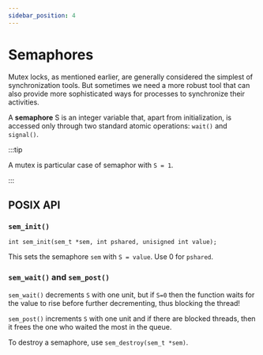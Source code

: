 ```yaml
---
sidebar_position: 4
---
```


# Semaphores

Mutex locks, as mentioned earlier, are generally considered the simplest of synchronization tools. But sometimes we need a more robust tool that can also provide more sophisticated ways for processes to synchronize their activities.

A **semaphore** S is an integer variable that, apart from initialization, is accessed only through two standard atomic operations: `wait()` and `signal()`.

:::tip

A mutex is particular case of semaphor with `S = 1`.

:::

## POSIX API

### `sem_init()`

```
int sem_init(sem_t *sem, int pshared, unisigned int value);
```

This sets the semaphore `sem` with `S = value`. Use 0 for `pshared`.

### `sem_wait()` and `sem_post()`

`sem_wait()` decrements `S` with one unit, but if `S=0` then the function waits for the value to rise before further decrementing, thus blocking the thread!

`sem_post()` increments `S` with one unit and if there are blocked threads, then it frees the one who waited the most in the queue.

To destroy a semaphore, use `sem_destroy(sem_t *sem)`.

